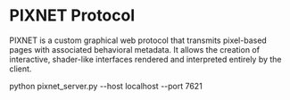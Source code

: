 # PIXNET Protocol

PIXNET is a custom graphical web protocol that transmits pixel-based pages with associated behavioral metadata. It allows the creation of interactive, shader-like interfaces rendered and interpreted entirely by the client.


python pixnet_server.py --host localhost --port 7621

